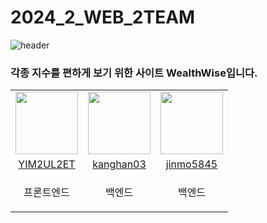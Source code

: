 # 2024_2_WEB_2TEAM
![header](https://capsule-render.vercel.app/api?type=waving&desc=2024-1%20Web%203%20team&text=WealthWise&animation=fadeIn&fontsize=30&color=gradient&height=200&fontColor=ffffff&fontAlign=70.3&fontAlignY=38&descAlign=87.2&descAlignY=15) 

### 각종 지수를 편하게 보기 위한 사이트 WealthWise입니다.

<table>
  <tr>
    <td align="center"><a href="https://github.com/YIM2UL2ET"><img src="https://avatars.githubusercontent.com/u/132066506?v=4" width="100px;" alt=""/>
    <td align="center"><a href="https://github.com/kanghan03"><img src="https://avatars.githubusercontent.com/u/12795790?v=4" width="100px;" alt=""/>
    <td align="center"><a href="https://github.com/jinmo5845"><img src="https://avatars.githubusercontent.com/u/150657303?v=4" width="100px;" alt=""/>
  </tr>
    <tr>
    <td align="center"><a href="https://github.com/YIM2UL2ET" title="Code">YIM2UL2ET</a></td>
    <td align="center"><a href="https://github.com/kanghan03" title="Code">kanghan03</a></td>
    <td align="center"><a href="https://github.com/jinmo5845" title="Code">jinmo5845</a></td>
  </tr>
    <tr>
    <td align="center"><p>프론트엔드</p></td>
    <td align="center"><p>백엔드</p></td>
    <td align="center"><p>백엔드</p></td>
    </tr>
</table>
